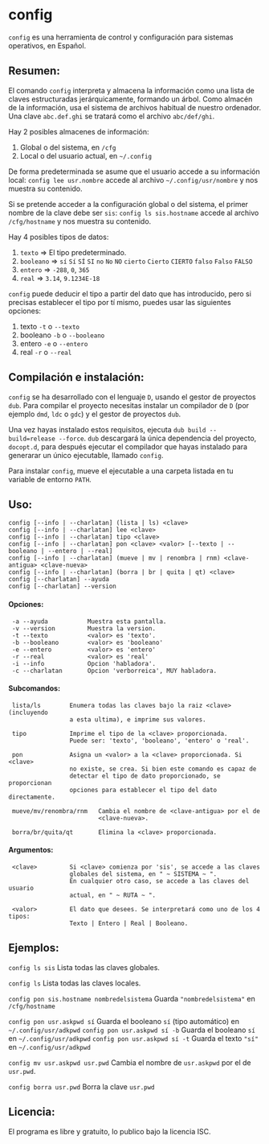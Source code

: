 # config
`config` es una herramienta de control y configuración para sistemas operativos,
en Español.


## Resumen:
El comando `config` interpreta y almacena la información como una lista de claves
estructuradas jerárquicamente, formando un árbol. Como almacén de la información,
usa el sistema de archivos habitual de nuestro ordenador.
Una clave `abc.def.ghi` se tratará como el archivo `abc/def/ghi`.

Hay 2 posibles almacenes de información:
1. Global o del sistema, en `/cfg`
2. Local o del usuario actual, en `~/.config`

De forma predeterminada se asume que el usuario accede a su información local:
`config lee usr.nombre` accede al archivo `~/.config/usr/nombre` y nos muestra
su contenido.

Si se pretende acceder a la configuración global o del sistema, el primer nombre
de la clave debe ser `sis`:
`config ls sis.hostname` accede al archivo `/cfg/hostname` y nos muestra su
contenido.

Hay 4 posibles tipos de datos:
1. `texto`    => El tipo predeterminado.
2. `booleano` => `sí` `Sí` `SÍ` `SI`
                 `no` `No` `NO`
                 `cierto` `Cierto` `CIERTO`
                 `falso` `Falso` `FALSO`
3. `entero`   => `-288`, `0`, `365` 
4. `real`     => `3.14`, `9.1234E-18`

`config` puede deducir el tipo a partir del dato que has introducido, pero si
precisas establecer el tipo por tí mismo, puedes usar las siguientes opciones:
1. texto    `-t` o `--texto`
2. booleano `-b` o `--booleano`
3. entero   `-e` o `--entero`
4. real     `-r` o `--real`


## Compilación e instalación:
`config` se ha desarrollado con el lenguaje `D`, usando el gestor de proyectos
`dub`. Para compilar el proyecto necesitas instalar un compilador de `D` (por
ejemplo `dmd`, `ldc` o `gdc`) y el gestor de proyectos `dub`.

Una vez hayas instalado estos requisitos, ejecuta `dub build --build=release --force`.
`dub` descargará la única dependencia del proyecto, `docopt.d`, para después
ejecutar el compilador que hayas instalado para generarar un único ejecutable,
llamado `config`.

Para instalar `config`, mueve el ejecutable a una carpeta listada en tu variable
de entorno `PATH`.


## Uso:
```
config [--info | --charlatan] (lista | ls) <clave>
config [--info | --charlatan] lee <clave>
config [--info | --charlatan] tipo <clave>
config [--info | --charlatan] pon <clave> <valor> [--texto | --booleano | --entero | --real]
config [--info | --charlatan] (mueve | mv | renombra | rnm) <clave-antigua> <clave-nueva>
config [--info | --charlatan] (borra | br | quita | qt) <clave>
config [--charlatan] --ayuda
config [--charlatan] --version
```

#### Opciones:
```
 -a --ayuda           Muestra esta pantalla.
 -v --version         Muestra la version.
 -t --texto           <valor> es 'texto'.
 -b --booleano        <valor> es 'booleano'
 -e --entero          <valor> es 'entero'
 -r --real            <valor> es 'real'
 -i --info            Opcion 'habladora'.
 -c --charlatan       Opcion 'verborreica', MUY habladora.
```
#### Subcomandos:
```
 lista/ls        Enumera todas las claves bajo la raiz <clave> (incluyendo
                 a esta ultima), e imprime sus valores.

 tipo            Imprime el tipo de la <clave> proporcionada.
                 Puede ser: 'texto', 'booleano', 'entero' o 'real'.

 pon             Asigna un <valor> a la <clave> proporcionada. Si <clave>
                 no existe, se crea. Si bien este comando es capaz de
                 detectar el tipo de dato proporcionado, se proporcionan
                 opciones para establecer el tipo del dato directamente.

 mueve/mv/renombra/rnm   Cambia el nombre de <clave-antigua> por el de
                         <clave-nueva>.

 borra/br/quita/qt       Elimina la <clave> proporcionada.
```
#### Argumentos:
```
 <clave>         Si <clave> comienza por 'sis', se accede a las claves
                 globales del sistema, en " ~ SISTEMA ~ ".
                 En cualquier otro caso, se accede a las claves del usuario
                 actual, en " ~ RUTA ~ ".

 <valor>         El dato que desees. Se interpretará como uno de los 4 tipos:
                 Texto | Entero | Real | Booleano.
```

## Ejemplos:
`config ls sis` Lista todas las claves globales.

`config ls` Lista todas las claves locales.

`config pon sis.hostname nombredelsistema` Guarda `"nombredelsistema"` en `/cfg/hostname`

`config pon usr.askpwd sí` Guarda el booleano `sí` (tipo automático) en `~/.config/usr/adkpwd`
`config pon usr.askpwd sí -b` Guarda el booleano `sí` en `~/.config/usr/adkpwd`
`config pon usr.askpwd sí -t` Guarda el texto `"sí"` en `~/.config/usr/adkpwd`

`config mv usr.askpwd usr.pwd` Cambia el nombre de `usr.askpwd` por el de `usr.pwd`.

`config borra usr.pwd` Borra la clave `usr.pwd`


## Licencia:
El programa es libre y gratuito, lo publico bajo la licencia ISC.